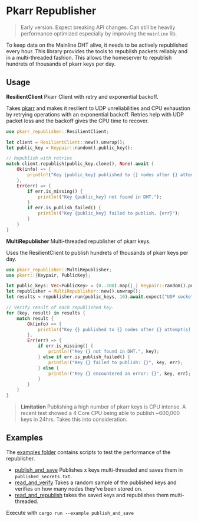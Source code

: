 # Pkarr Republisher

> Early version. Expect breaking API changes. Can still be heavily performance optimized especially by improving the `mainline` lib.

To keep data on the Mainline DHT alive, it needs to be actively republished every hour. This library provides the tools to republish packets reliably
and in a multi-threaded fashion. This allows the homeserver to republish hundrets of thousands of pkarr keys per day.



## Usage

**ResilientClient** Pkarr Client with retry and exponential backoff.

Takes [pkarr](https://github.com/pubky/pkarr) and makes it resilient to UDP unreliabilities and CPU exhaustion
by retrying operations with an exponential backoff. Retries help with UDP packet loss and the backoff gives the CPU time to recover.

```rust
use pkarr_republisher::ResilientClient;

let client = ResilientClient::new().unwrap();
let public_key = Keypair::random().public_key();

// Republish with retries
match client.republish(public_key.clone(), None).await {
    Ok(info) => {
        println!("Key {public_key} published to {} nodes after {} attempt(s).", info.published_nodes_count, info.attempts_needed);    
    },
    Err(err) => {
        if err.is_missing() {
            println!("Key {public_key} not found in DHT.");
        }
        if err.is_publish_failed() {
            println!("Key {public_key} failed to publish. {err}");
        }
    }
}
```

**MultiRepublisher** Multi-threaded republisher of pkarr keys.

Uses the ResilientClient to publish hundrets of thousands of pkarr keys per day.

```rust
use pkarr_republisher::MultiRepublisher;
use pkarr::{Keypair, PublicKey};

let public_keys: Vec<PublicKey> = (0..100).map(|_| Keypair::random().public_key()).collect();
let republisher = MultiRepublisher::new().unwrap();
let results = republisher.run(public_keys, 10).await.expect("UDP socket build infalliable");

// Verify result of each republished key.
for (key, result) in results {
    match result {
        Ok(info) => {
            println!("Key {} published to {} nodes after {} attempt(s).", key, info.published_nodes_count, info.attempts_needed);
        },
        Err(err) => {
            if err.is_missing() {
                println!("Key {} not found in DHT.", key);
            } else if err.is_publish_failed() {
                println!("Key {} failed to publish: {}", key, err);
            } else {
                println!("Key {} encountered an error: {}", key, err);
            }
        }
    }
}
```

> **Limitation** Publishing a high number of pkarr keys is CPU intense. A recent test showed a 4 Core CPU being able to publish ~600,000 keys in 24hrs.
> Takes this into consideration.


## Examples

The [examples folder](./examples) contains scripts to test the performance of the republisher.

- [publish_and_save](./examples/publish_and_save.rs) Publishes x keys multi-threaded and saves them in `published_secrets.txt`.
- [read_and_verify](./examples/read_and_verify.rs) Takes a random sample of the published keys and verifies on how many nodes they've been stored on.
- [read_and_republish](./examples/read_and_republish.rs) takes the saved keys and republishes them multi-threaded.

Execute with `cargo run --example publish_and_save`